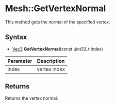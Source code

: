 # Mesh::GetVertexNormal

This method gets the normal of the specified vertex.

## Syntax

- [Vec3](Vec3.md) **GetVertexNormal**(const uint32_t index)

| Parameter | Description |
|-|-|
| index | vertex index |

## Returns

Returns the vertex normal.
